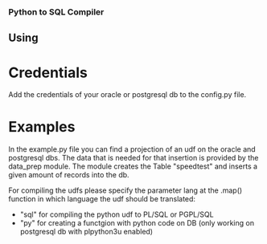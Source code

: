 ### Python to SQL Compiler
## Using
# Credentials
Add the credentials of your oracle or postgresql db to the config.py file.
# Examples
In the example.py file you can find a projection of an udf on the oracle and postgresql dbs. 
The data that is needed for that insertion is provided by the data_prep module. 
The module creates the Table "speedtest" and inserts a given amount of records into the db.

For compiling the udfs please specify the parameter lang at the .map() function in which language the udf should be translated:
- "sql" for compiling the python udf to PL/SQL or PGPL/SQL
- "py" for creating a functgion with python code on DB (only working on postgresql db with plpython3u enabled)